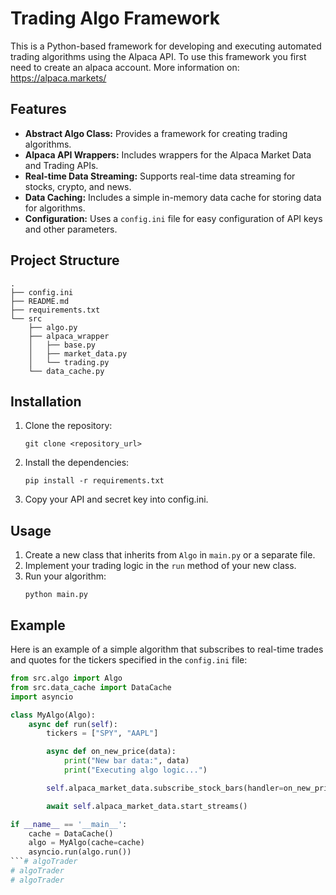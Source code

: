 # Trading Algo Framework

This is a Python-based framework for developing and executing automated trading algorithms using the Alpaca API.
To use this framework you first need to create an alpaca account. More information on: https://alpaca.markets/

## Features

*   **Abstract Algo Class:** Provides a framework for creating trading algorithms.
*   **Alpaca API Wrappers:** Includes wrappers for the Alpaca Market Data and Trading APIs.
*   **Real-time Data Streaming:** Supports real-time data streaming for stocks, crypto, and news.
*   **Data Caching:** Includes a simple in-memory data cache for storing data for algorithms.
*   **Configuration:** Uses a `config.ini` file for easy configuration of API keys and other parameters.

## Project Structure

```
.
├── config.ini
├── README.md
├── requirements.txt
└── src
    ├── algo.py
    ├── alpaca_wrapper
    │   ├── base.py
    │   ├── market_data.py
    │   └── trading.py
    └── data_cache.py
```

## Installation

1.  Clone the repository:
    ```
    git clone <repository_url>
    ```
2.  Install the dependencies:
    ```
    pip install -r requirements.txt
    ```

3.  Copy your API and secret key into config.ini.

## Usage

1.  Create a new class that inherits from `Algo` in `main.py` or a separate file.
2.  Implement your trading logic in the `run` method of your new class.
3.  Run your algorithm:
    ```
    python main.py
    ```

## Example

Here is an example of a simple algorithm that subscribes to real-time trades and quotes for the tickers specified in the `config.ini` file:

```python
from src.algo import Algo
from src.data_cache import DataCache
import asyncio

class MyAlgo(Algo):
    async def run(self):
        tickers = ["SPY", "AAPL"]

        async def on_new_price(data):
            print("New bar data:", data)
            print("Executing algo logic...")

        self.alpaca_market_data.subscribe_stock_bars(handler=on_new_price, tickers=tickers)

        await self.alpaca_market_data.start_streams()

if __name__ == '__main__':
    cache = DataCache()
    algo = MyAlgo(cache=cache)
    asyncio.run(algo.run())
```# algoTrader
# algoTrader
# algoTrader

